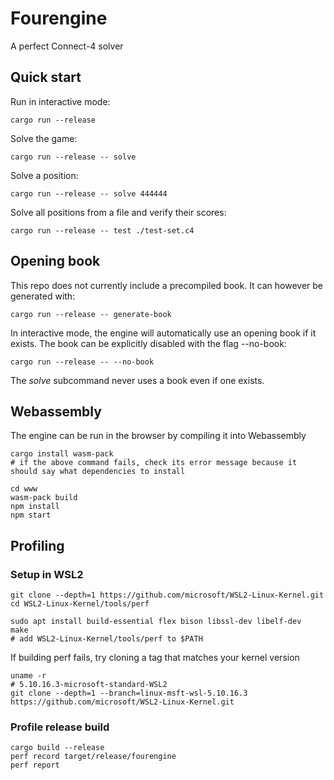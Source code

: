 # Fourengine
A perfect Connect-4 solver

## Quick start

Run in interactive mode:

`cargo run --release`

Solve the game:

`cargo run --release -- solve`

Solve a position:

`cargo run --release -- solve 444444`

Solve all positions from a file and verify their scores:

`cargo run --release -- test ./test-set.c4`

## Opening book
This repo does not currently include a precompiled book. It can however be generated with:

`cargo run --release -- generate-book`

In interactive mode, the engine will automatically use an opening book if it exists. The book can be explicitly disabled
with the flag --no-book:

`cargo run --release -- --no-book`

The _solve_ subcommand never uses a book even if one exists.

## Webassembly

The engine can be run in the browser by compiling it into Webassembly

```shell
cargo install wasm-pack
# if the above command fails, check its error message because it should say what dependencies to install

cd www
wasm-pack build
npm install
npm start
```

## Profiling

### Setup in WSL2
```shell
git clone --depth=1 https://github.com/microsoft/WSL2-Linux-Kernel.git
cd WSL2-Linux-Kernel/tools/perf

sudo apt install build-essential flex bison libssl-dev libelf-dev
make
# add WSL2-Linux-Kernel/tools/perf to $PATH
```
If building perf fails, try cloning a tag that matches your kernel version
```shell
uname -r
# 5.10.16.3-microsoft-standard-WSL2
git clone --depth=1 --branch=linux-msft-wsl-5.10.16.3 https://github.com/microsoft/WSL2-Linux-Kernel.git
```

### Profile release build
```shell
cargo build --release
perf record target/release/fourengine
perf report
```